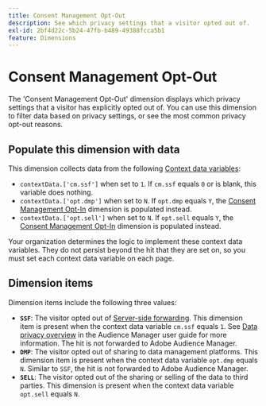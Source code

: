```yaml
---
title: Consent Management Opt-Out
description: See which privacy settings that a visitor opted out of.
exl-id: 2bf4d22c-5b24-47fb-b489-49388fcca5b1
feature: Dimensions
---
```

# Consent Management Opt-Out

The 'Consent Management Opt-Out' dimension displays which privacy settings that a visitor has explicitly opted out of. You can use this dimension to filter data based on privacy settings, or see the most common privacy opt-out reasons.

## Populate this dimension with data

This dimension collects data from the following [Context data variables](/help/implement/vars/page-vars/contextdata.md):

* `contextData.['cm.ssf']` when set to `1`. If `cm.ssf` equals `0` or is blank, this variable does nothing.
* `contextData.['opt.dmp']` when set to `N`. If `opt.dmp` equals `Y`, the [Consent Management Opt-In](cm-opt-in.md) dimension is populated instead.
* `contextData.['opt.sell']` when set to `N`. If `opt.sell` equals `Y`, the [Consent Management Opt-In](cm-opt-in.md) dimension is populated instead.

Your organization determines the logic to implement these context data variables. They do not persist beyond the hit that they are set on, so you must set each context data variable on each page.

## Dimension items

Dimension items include the following three values:

* **`SSF`**: The visitor opted out of [Server-side forwarding](/help/admin/admin/c-manage-report-suites/c-edit-report-suites/general/c-server-side-forwarding/ssf.md). This dimension item is present when the context data variable `cm.ssf` equals `1`. See [Data privacy overview](https://experienceleague.adobe.com/docs/audience-manager/user-guide/overview/data-privacy/data-privacy.html) in the Audience Manager user guide for more information. The hit is not forwarded to Adobe Audience Manager.
* **`DMP`**: The visitor opted out of sharing to data management platforms. This dimension item is present when the context data variable `opt.dmp` equals `N`. Similar to `SSF`, the hit is not forwarded to Adobe Audience Manager.
* **`SELL`**: The visitor opted out of the sharing or selling of the data to third parties. This dimension is present when the context data variable `opt.sell` equals `N`.
